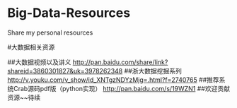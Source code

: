 Big-Data-Resources
==================

Share my personal resources 

#大数据相关资源


##大数据视频以及讲义
<http://pan.baidu.com/share/link?shareid=3860301827&uk=3978262348>
##浙大数据挖掘系列
<http://v.youku.com/v_show/id_XNTgzNDYzMjg=.html?f=2740765>
##推荐系统Crab源码pdf版（python实现）
<http://pan.baidu.com/s/19WZN1>
##欢迎贡献资源~~待续
